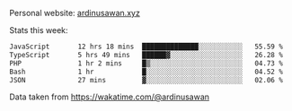 Personal website: [ardinusawan.xyz](https://ardinusawan.xyz)

Stats this week:
<!--START_SECTION:waka-->

```txt
JavaScript       12 hrs 18 mins  ██████████████░░░░░░░░░░░   55.59 %
TypeScript       5 hrs 49 mins   ██████▓░░░░░░░░░░░░░░░░░░   26.28 %
PHP              1 hr 2 mins     █▒░░░░░░░░░░░░░░░░░░░░░░░   04.73 %
Bash             1 hr            █░░░░░░░░░░░░░░░░░░░░░░░░   04.52 %
JSON             27 mins         ▓░░░░░░░░░░░░░░░░░░░░░░░░   02.06 %
```

<!--END_SECTION:waka-->
Data taken from https://wakatime.com/@ardinusawan
